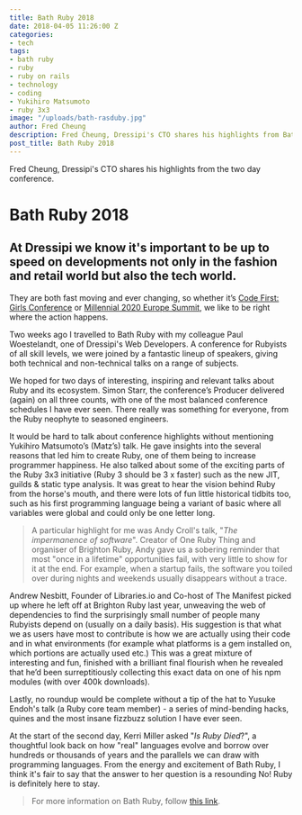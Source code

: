 ```yaml
---
title: Bath Ruby 2018
date: 2018-04-05 11:26:00 Z
categories:
- tech
tags:
- bath ruby
- ruby
- ruby on rails
- technology
- coding
- Yukihiro Matsumoto
- ruby 3x3
image: "/uploads/bath-rasduby.jpg"
author: Fred Cheung
description: Fred Cheung, Dressipi's CTO shares his highlights from Bath Ruby 2018.
post_title: Bath Ruby 2018
---
```


Fred Cheung, Dressipi's CTO shares his highlights from the two day conference.

# Bath Ruby 2018

## At Dressipi we know it's important to be up to speed on developments not only in the fashion and retail world but also the tech world.

They are both fast moving and ever changing, so whether it’s [Code First: Girls Conference](https://dressipi.com/blog/code-first-girls-conference-2017/) or [Millennial 2020 Europe Summit](https://dressipi.com/blog/millennial-2020-europe-summit-day-1/), we like to be right where the action happens.

Two weeks ago I travelled to Bath Ruby with my colleague Paul Woestelandt, one of Dressipi's Web Developers. A conference for Rubyists of all skill levels, we were joined by a fantastic lineup of speakers, giving both technical and non-technical talks on a range of subjects.

We hoped for two days of interesting, inspiring and relevant talks about Ruby and its ecosystem. Simon Starr, the conference’s Producer delivered (again) on all three counts, with one of the most balanced conference schedules I have ever seen. There really was something for everyone, from the Ruby neophyte to seasoned engineers.

It would be hard to talk about conference highlights without mentioning Yukihiro Matsumoto’s (Matz’s) talk. He gave insights into the several reasons that led him to create Ruby, one of them being to increase programmer happiness. He also talked about some of the exciting parts of the Ruby 3x3 initiative (Ruby 3 should be 3 x faster) such as the new JIT, guilds & static type analysis. It was great to hear the vision behind Ruby from the horse's mouth, and there were lots of fun little historical tidbits too, such as his first programming language being a variant of basic where all variables were global and could only be one letter long.

> A particular highlight for me was Andy Croll's talk, "*The impermanence of software*". Creator of One Ruby Thing and organiser of Brighton Ruby, Andy gave us a sobering reminder that most "once in a lifetime" opportunities fail, with very little to show for it at the end. For example, when a startup fails, the software you toiled over during nights and weekends usually disappears without a trace.

Andrew Nesbitt, Founder of Libraries.io and Co-host of The Manifest picked up where he left off at Brighton Ruby last year, unweaving the web of dependencies to find the surprisingly small number of people many Rubyists depend on (usually on a daily basis). His suggestion is that what we as users have most to contribute is how we are actually using their code and in what environments (for example what platforms is a gem installed on, which portions are actually used etc.) This was a great mixture of interesting and fun, finished with a brilliant final flourish when he revealed that he’d been surreptitiously collecting this exact data on one of his npm modules (with over 400k downloads).

Lastly, no roundup would be complete without a tip of the hat to Yusuke Endoh's talk (a Ruby core team member) - a series of mind-bending hacks, quines and the most insane fizzbuzz solution I have ever seen.

At the start of the second day, Kerri Miller asked "*Is Ruby Died*?", a thoughtful look back on how "real" languages evolve and borrow over hundreds or thousands of years and the parallels we can draw with programming languages. From the energy and excitement of Bath Ruby, I think it's fair to say that the answer to her question is a resounding No! Ruby is definitely here to stay.

> For more information on Bath Ruby, follow [this link](https://2018.bathruby.uk/).

